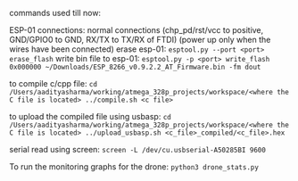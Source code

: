 commands used till now:

ESP-01 connections:
normal connections (chp_pd/rst/vcc to positive, GND/GPIO0 to GND, RX/TX to TX/RX of FTDI) (power up only when the wires have been connected)
erase esp-01:
`esptool.py --port <port> erase_flash`
write bin file to esp-01:
`esptool.py -p <port> write_flash 0x000000 ~/Downloads/ESP_8266_v0.9.2.2_AT_Firmware.bin -fm dout`

to compile c/cpp file:
`cd /Users/aadityasharma/working/atmega_328p_projects/workspace/<where the C file is located>
../compile.sh <c file>`

to upload the compiled file using usbasp:
`cd /Users/aadityasharma/working/atmega_328p_projects/workspace/<where the C file is located>
../upload_usbasp.sh <c_file>_compiled/<c_file>.hex`

serial read using screen:
`screen -L /dev/cu.usbserial-A50285BI 9600`

To run the monitoring graphs for the drone: 
`python3 drone_stats.py`

